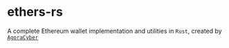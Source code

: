 # ethers-rs

A complete Ethereum wallet implementation and utilities in `Rust`, created by [`AgoraCyber`](https://github.com/AgoraCyber)
